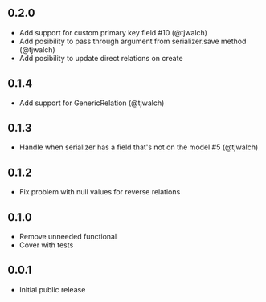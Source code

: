 ## 0.2.0
* Add support for custom primary key field #10 (@tjwalch)
* Add posibility to pass through argument from serializer.save method (@tjwalch)
* Add posibility to update direct relations on create

## 0.1.4
* Add support for GenericRelation (@tjwalch)

## 0.1.3
* Handle when serializer has a field that's not on the model #5 (@tjwalch)

## 0.1.2
* Fix problem with null values for reverse relations

## 0.1.0 
* Remove unneeded functional
* Cover with tests

## 0.0.1
* Initial public release
